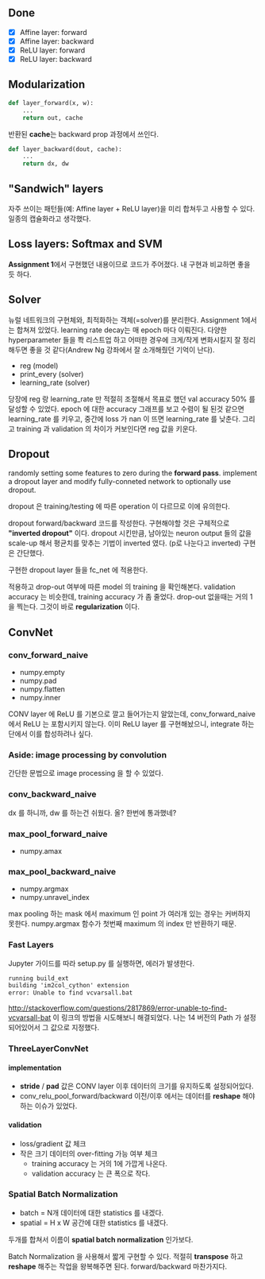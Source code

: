 ## Done
- [x] Affine layer: forward
- [x] Affine layer: backward
- [x] ReLU layer: forward
- [x] ReLU layer: backward

## Modularization
```python
def layer_forward(x, w):
	...
	return out, cache
```
반환된 **cache**는 backward prop 과정에서 쓰인다. 
```python
def layer_backward(dout, cache):
	...
	return dx, dw
```
## "Sandwich" layers
자주 쓰이는 패턴들(예: Affine layer + ReLU layer)을 미리 합쳐두고 사용할 수 있다. 일종의 캡슐화라고 생각했다.
## Loss layers: Softmax and SVM
**Assignment 1**에서 구현했던 내용이므로 코드가 주어졌다. 내 구현과 비교하면 좋을 듯 하다.
## Solver
뉴럴 네트워크의 구현체와, 최적화하는 객체(=solver)를 분리한다. Assignment 1에서는 합쳐져 있었다. learning rate decay는 매 epoch 마다 이뤄진다. 다양한 hyperparameter 들을 쫙 리스트업 하고 어떠한 경우에 크게/작게 변화시킬지 잘 정리해두면 좋을 것 같다(Andrew Ng 강좌에서 잘 소개해줬던 기억이 난다).
- reg (model)
- print_every (solver)
- learning_rate (solver) 

당장에 reg 랑 learning_rate 만 적절히 조절해서 목표로 했던 val accuracy 50% 를 달성할 수 있었다. epoch 에 대한 accuracy 그래프를 보고 수렴이 될 된것 같으면 learning_rate 를 키우고, 중간에 loss 가 nan 이 뜨면 learning_rate 를 낮춘다. 그리고 training 과 validation 의 차이가 커보인다면 reg 값을 키운다.
## Dropout
randomly setting some features to zero during the **forward pass**.
implement a dropout layer and modify fully-conneted network to optionally use dropout.

dropout 은 training/testing 에 따른 operation 이 다르므로 이에 유의한다.

dropout forward/backward 코드를 작성한다. 구현해야할 것은 구체적으로 **"inverted dropout"** 이다.
dropout 시킨만큼, 남아있는 neuron output 들의 값을 scale-up 해서 평균치를 맞추는 기법이 inverted 였다. (p로 나눈다고 inverted)
구현은 간단했다.

구현한 dropout layer 들을 fc_net 에 적용한다.

적용하고 drop-out 여부에 따른 model 의 training 을 확인해본다.
validation accuracy 는 비슷한데, training accuracy 가 좀 줄었다. drop-out 없을때는 거의 1을 찍는다.
그것이 바로 **regularization** 이다.
## ConvNet
### conv_forward_naive
* numpy.empty
* numpy.pad
* numpy.flatten
* numpy.inner

CONV layer 에 ReLU 를 기본으로 깔고 들어가는지 알았는데, conv_forward_naive 에서 ReLU 는 포함시키지 않는다. 이미 ReLU layer 를 구현해놨으니, integrate 하는 단에서 이를 합성하려나 싶다.
### Aside: image processing by convolution
간단한 문법으로 image processing 을 할 수 있었다.
### conv_backward_naive
dx 를 하니까, dw 를 하는건 쉬웠다.
올? 한번에 통과했네?
### max_pool_forward_naive
* numpy.amax

### max_pool_backward_naive
* numpy.argmax
* numpy.unravel_index

max pooling 하는 mask 에서 maximum 인 point 가 여러개 있는 경우는 커버하지 못한다. numpy.argmax 함수가 첫번째 maximum 의 index 만 반환하기 때문.
### Fast Layers
Jupyter 가이드를 따라 setup.py 를 실행하면, 에러가 발생한다. 
```cmd
running build_ext
building 'im2col_cython' extension
error: Unable to find vcvarsall.bat
``` 
http://stackoverflow.com/questions/2817869/error-unable-to-find-vcvarsall-bat
이 링크의 방법을 시도해보니 해결되었다. 나는 14 버전의 Path 가 설정되어있어서 그 값으로 지정했다.
### ThreeLayerConvNet
#### implementation
* **stride** / **pad** 값은 CONV layer 이후 데이터의 크기를 유지하도록 설정되어있다.
* conv_relu_pool_forward/backward 이전/이후 에서는 데이터를 **reshape** 해야하는 이슈가 있었다.

#### validation
* loss/gradient 값 체크
* 작은 크기 데이터의 over-fitting 가능 여부 체크
	* training accuracy 는 거의 1에 가깝게 나온다.
	* validation accuracy 는 큰 폭으로 작다.

### Spatial Batch Normalization
* batch = N개 데이터에 대한 statistics 를 내겠다.
* spatial = H x W 공간에 대한 statistics 를 내겠다.

두개를 합쳐서 이름이 **spatial batch normalization** 인가보다.

Batch Normalization 을 사용해서 짧게 구현할 수 있다. 적절히 **transpose** 하고 **reshape** 해주는 작업을 왕복해주면 된다. forward/backward 마찬가지다.